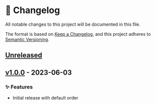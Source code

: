 # 📑 Changelog

All notable changes to this project will be documented in this file.

The format is based on [Keep a Changelog](https://keepachangelog.com/en/1.1.0/),
and this project adheres to [Semantic Versioning](https://semver.org/spec/v2.0.0.html).

## [Unreleased]

## [v1.0.0] - 2023-06-03

### ✨ Features

* Initial release with default order

[Unreleased]: https://github.com/peter-neumann-dev/css-order/compare/v1.0.0...HEAD
[v1.0.0]: https://github.com/peter-neumann-dev/css-order/commits/v1.0.0
